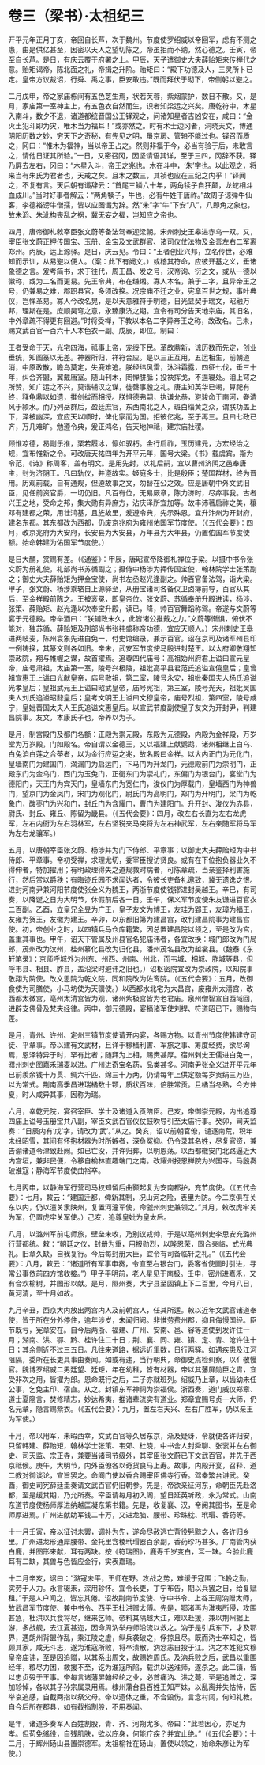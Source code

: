 # 卷三（梁书）·太祖纪三

开平元年正月丁亥，帝回自长芦，次于魏州。节度使罗绍威以帝回军，虑有不测之患，由是供亿甚至，因密以天人之望切陈之。帝虽拒而不纳，然心德之。壬寅，帝至自长芦。是日，有庆云覆于府署之上。甲辰，天子遣御史大夫薛贻矩来传禅代之意。贻矩谒帝，陈北面之礼，帝揖之升阶。贻矩曰：“殿下功德及人，三灵所卜已定。皇帝方议裁诏，行舜、禹之事，臣安敢违。”既而拜伏于砌下，帝侧躬以避之。

二月戊申，帝之家庙栋间有五色芝生焉，状若芙蓉，紫烟蒙护，数日不散。又，是月，家庙第一室神主上，有五色衣自然而生，识者知梁运之兴矣。唐乾符中，木星入南斗，数夕不退，诸道都统晋国公王铎观之，问诸知星者吉凶安在，咸曰：“金火土犯斗即为灾，唯木当为福耳！”或亦然之。时有术士边冈者，洞晓天文，博通阴阳历数之妙，穷天下之奇秘，有先见之明，虽京房、管辂不能过也。铎召而质之，冈曰：“惟木为福神，当以帝王占之。然则非福于今，必当有验于后，未敢言之，请他日证其所验。”一日，又密召冈，因坚请语其详，至于三四，冈辞不获。铎乃屏去左右，冈曰：“木星入斗，帝王之兆也。木在斗中，‘朱’字也。以此观之，将来当有朱氏为君者也，天戒之矣。且木之数三，其祯也应在三纪之内乎！”铎闻之，不复有言。天后朝有谶辞云：“首尾三鳞六十年，两角犊子自狂颠，龙蛇相斗血成川。”当时好事者解云：“两角犊子，牛也，必有牛姓干唐祚。”故周子谅弹牛仙客，李德裕谤牛僧孺，皆以应图谶为辞。然“朱”字“牛”下安“八”，八即角之象也，故朱滔、朱泚构丧乱之祸，冀无妄之福，岂知应之帝也。

四月，唐帝御札敕宰臣张文蔚等备法驾奉迎梁朝。宋州刺史王皋进赤乌一双。又，宰臣张文蔚正押传国宝、玉册、金宝及文武群官、诸司仪仗法物及金吾左右二军离郑州。丙辰，达上源驿。是日，庆云见。令曰：“王者创业兴邦，立名传世，必难知而示训，从易避以便人。（案：此下有阙文。）或稽其符命，应彼开基之义，垂诸象德之言。爰考简书，求于往代，周王昌、发之号，汉帝询、衍之文，或从一德以徽称，或为二名而更易。先王令典，布在缣缃。寡人本名，兼于二字，且异帝王之号，仍兼易之难，郡职县官，多须改换。况宗庙不迁之业，宪章百世之规，事叶典仪，岂惮革易。寡人今改名晃，是以天意雅符于明德，日光显契于瑞文，昭融万邦，理斯在是。庶顺昊穹之意，永臻康济之期。宜令有司分告天地宗庙，其旧名，中外章疏不得更有回避。”时将受禅，下教以本名二字异帝王之称，故改名。己未，赐文武百官一百六十人本色衣一副。戊辰，即位。制曰：

王者受命于天，光宅四海，祗事上帝，宠绥下民。革故鼎新，谅历数而先定，创业垂统，知图箓以无差。神器所归，祥符合应。是以三正互用，五运相生，前朝道消，中原政散，瞻乌莫定，失鹿难追。朕经纬风雷，沐浴霜露，四征七伐，垂三十年，纠合齐盟，翼戴唐室。随山刊木，罔惮胼胝；投袂挥戈，不遑寝处。洎上穹之所赞，知广运之不兴，莫谐辅汉之谋，徒罄事殷之礼。唐主知英华已竭，算祀有终，释龟鼎以如遗，推剑绂而相授。朕惧德弗嗣，执谦允恭，避骏命于南河，眷清风于颍水。而乃列岳群后，盈廷庶官，东西南北之人，斑白缁黄之众，谓朕功盖上下，泽被幽深，宜应天以顺时，俾化家而为国。拒彼亿兆，至于再三。且曰七政已齐，万几难旷。勉遵令典，爰正鸿名，告天地神祗，建宗庙社稷。

顾惟凉德，曷副乐推，栗若履冰，懔如驭朽。金行启祚，玉历建元，方宏经治之规，宜布惟新之令。可改唐天祐四年为开平元年，国号大梁。《书》载虞宾，斯为令范，《诗》称周客，盖有明文。是用先封，以礼后嗣，宜以曹州济阴之邑奉唐主，封为济阴王。凡曰轨仪，并遵故实。姬庭多士，比是殷臣；楚国群材，终为晋用。历观前载，自有通规，但遵故事之文，勿替在公之效。应是唐朝中外文武旧臣，见任前资官爵，一切仍旧。凡百有位，无易厥章，陈力济时，尽瘁事我。古者兴王之地，受命之邦，集大勋有异庶方，沾庆泽所宜加等。故丰沛著启祚之美，穰邓有建都之荣，用壮鸿基，且旌故里，爰遵令典，先示殊恩。宜升汴州为开封府，建名东都。其东都改为西都，仍废京兆府为雍州佑国军节度使。（《五代会要》：四月，改京兆府为大安府，长安县为大安县，万年县为大年县，仍置佑国军节度使额。始命韩建为佑国军节度使。）

是日大酺，赏赐有差。（《通鉴》：甲辰，唐昭宣帝降御札禅位于梁。以摄中书令张文蔚为册礼使，礼部尚书苏循副之；摄侍中杨涉为押传国宝使，翰林院学士张策副之；御史大夫薛贻矩为押金宝使，尚书左丞赵光逢副之。帅百官备法驾，诣大梁。甲子，张文蔚、杨涉乘辂自上源驿至，从册宝诸司各备仪卫卤簿前导，百官从其后，至金祥殿前陈之。王被衮冕，即皇帝位。张文蔚、苏循奉册升殿进读，杨涉、张策、薛贻矩、赵光逢以次奉宝升殿，读已，降，帅百官舞蹈称驾。帝遂与文蔚等宴于元德殿。帝举酒曰：“朕辅政未久，此皆诸公推戴之力。”文蔚等惭惧，俯伏不能对，独苏循、薛贻矩及刑部尚书张祎盛称帝功德，宜应天顺人。）宋州刺史王皋进两岐麦，陈州袁象先进白兔一，付史馆编录，兼示百官。诏在京司及诸军州县印一例铸换，其篆文则各如旧。辛未，武安军节度使马殷进封楚王。以太府卿敬翔知崇政院，翔与帷幄之谋，故首擢焉。追尊四代庙号：高祖妫州府君上谥曰宣元皇帝，庙号肃祖，太庙第一室，陵号兴极陵，祖妣高平县君范氏追谥宣僖皇后；皇曾祖宣惠王上谥曰光献皇帝，庙号敬祖，第二室，陵号永安，祖妣秦国夫人杨氏追谥光孝皇后；皇祖武元王上谥曰昭武皇帝，庙号宪祖，第三室，陵号光天，祖妣吴国夫人刘氏追谥昭懿皇后；皇考文明王上谥曰文穆皇帝，庙号烈祖，第四室，陵号咸宁，皇妣晋国太夫人王氏追谥文惠皇后。以宣武节度副使皇子友文为开封尹，判建昌院事。友文，本康氏子也，帝养以为子。

是月，制宫殿门及都门名额：正殿为崇元殿，东殿为元德殿，内殿为金祥殿，万岁堂为万岁殿，门如殿名。帝自谓以金德王，又以福建上献鹦鹉，诸州相继上白乌、白兔洎白莲之合蒂者，以为金行应运之兆，故名殿曰金祥。以大内正门为元化门，皇墙南门为建国门，滴漏门为启运门，下马门为升龙门，元德殿前门为崇明门，正殿东门为金乌门，西门为玉兔门，正衙东门为崇礼门，东偏门为银台门，宴堂门为德阳门，天王门为宾天门，皇墙东门为宽仁门，浚仪门为厚载门，皇墙西门为神兽门，望京门为金凤门，宋门为观化门，尉氏门为高明门，郑门为开明门，梁门为乾象门，酸枣门为兴和门，封丘门为含耀门，曹门为建阳门。升开封、浚仪为赤县，尉氏、封丘、雍丘、陈留为畿县。（《五代会要》：四月，改左右长直为左右龙虎军，左右内衙为左右羽林军，左右坚锐夹马突将为左右神武军，左右亲随军将马军为左右龙骧军。）

五月，以唐朝宰臣张文蔚、杨涉并为门下侍郎、平章事；以御史大夫薛贻矩为中书侍郎、平章事。帝初受禅，求理尤切，委宰臣搜访贤良。或有在下位抱负器业久不得伸者，特加擢用；有明政理得失之道规救时病者，可陈章疏，当亲鉴择利害施行，然后赏以爵秩；有晦迹丘园不求闻达者，令彼长吏备礼邀致，冀无遗逸之恨。进封河南尹兼河阳节度使张全义为魏王，两浙节度使钱镠进封吴越王。辛巳，有司奏，以降诞之日为大明节，休假前后各一日。壬午，保义军节度使朱友谦进百官衣二百副。乙酉，立皇兄全昱为广王，皇子友文为博王，友珪为郢王，友璋为福王，友雍为贺王，友徽为建王。辛卯，以东都旧第为建昌宫，改判建昌院事为建昌宫使。初，帝创业之时，以四镇兵马仓库籍繁，因总置建昌院以领之，至是改为宫，盖重其事也。甲午，诏天下管属及州县官名犯庙讳者，各宜改换：城门郎改为门局郎，茂州改为汶州，桂州慕化县改为归化县，潘州茂名县改为越裳县。（魏泰《东轩笔录》：京师呼城外为州东、州西、州南、州北，而韦城、相城、胙城等县，但呼韦县、相县、胙县，盖沿梁时避讳之旧也。）诏枢密院宜改为崇政院，以知院事敬翔为院使。改文思院为乾文院，同和院改为佐鸾院。（《五代会要》：五月，改御食使为司膳使，小马坊使为天骥使。）以西都水北宅为大昌宫，废雍州太清宫，改西都太微宫，亳州太清宫皆为观，诸州紫极宫皆为老君庙。泉州僧智宣自西域回，进辟支佛骨及梵夹经律。丙申，御元德殿，宴犒诸军使刘捍、符道昭已下，赐物有差。

是月，青州、许州、定州三镇节度使请开内宴，各赐方物。以青州节度使韩建守司徒、平章事。帝以建有文武材，且详于稼穑利害、军旅之事、筹度经费，欲尽询焉，恩泽特异于时，罕有比者；随拜为上相，赐赉甚厚。宿州刺史王儒进白兔一，濮州刺史图嘉禾瑞麦以进。广州进奇宝名药，品类甚多。河南尹张全义进开平元年已前羡余钱十万贯、绸六千匹、绵三十万两，仍请每年上供定额每岁贡绢三万匹，以为常式。荆南高季昌进瑞橘数十颗，质状百味，倍胜常贡。且橘当冬熟，今方仲夏，时人咸异其事，因称为瑞。

六月，幸乾元院，宴召宰臣、学士及诸道入贡陪臣。己亥，帝御崇元殿，内出追尊四庙上谥号玉册宝共八副，宰臣文武百官仪仗鼓吹导引至太庙行事。癸卯，司天监奏：“日辰内有‘戊’字，请改为‘武’。”从之。癸亥，诏以前朝官僚，谴逐南荒，积年未经昭雪，其间有怀抱材器为时所嫉者，深负冤抑。仍令录其名姓，尽复官资，兼告谕诸道令津致赴阙。如已亡没，并许归葬，以明恩荡。以西都徽安门北路逼近大内宫垣，兼非民便，令移自榆林直趣端门之南。改耀州报恩禅院为兴国寺。马殷奏破淮寇；静海军节度使曲裕卒。

七月丙申，以静海军行营司马权知留后曲颢起复为安南都护，充节度使。（《五代会要》：七月，敕云：“建国迁都，俾新其制，况山河之险，表里为防。今二京俱在关东以内，仍以潼关隶陕州，复置河潼军使，命虢州刺史兼领之。”其月，敕改虎牢关为军，仍置虎牢关军使。）己亥，追尊皇妣为皇太后。

八月，以潞州军前屯师旅，壁垒未收，乃别议戎帅，于是以亳州刺史李思安充潞州行营都统。敕：“朝廷之仪，封册为重，用报勋烈，以隆恩荣，固合亲临，式光典礼。旧章久缺，自我复行。今后每封册大臣，宜令有司备临轩之礼。”（《五代会要》：八月，敕云：“诸道所有军事申奏，令直至右银台门，委客省使画时引进，寻常公事依前四方馆收接。”）甲子平明前，老人星见于南极。壬申，密州进嘉禾，又有合欢榆树，并图形以献。是月，隰州奏，大宁县至固镇上下二百里，今月八日，黄河清，至十月如故。

九月辛丑，西京大内放出两宫内人及前朝宫人，任其所适。敕以近年文武官诸道奉使，皆于所在分外停住，逾年涉岁，未闻归阙。非惟劳费州郡，抑且侮慢国经。臣节既亏，宪章安在。自今后两浙、福建、广州、安南、邕、容等道使到发许住一月；湖南、洪、鄂、黔、桂许住二十日；荆、襄、同、雍、镇、定、青、沧许住十日；其余侧近不过三五日。凡往来道路，据远近里数，日行两驿。如遇疾患及江河阻隔，委所在长吏具事由奏闻。如或有违，当行朝典，命御史点检纠察，以亻敬慢官。魏博罗绍威二男廷望、廷矩，年在幼稚，皆有材器，帝以其藩屏勋臣之胄，宜受非次之用，皆擢为郎。恩命既行之后，二子亦就班列。绍威乃上章，以齿幼未任公事，乞免主印、宿直。从之。封镇东军神祠为崇福侯。浙西奏，道门威仪郑章、道士夏隐言，焚修精志，妙达希夷，推诸辈流实有道业。郑章宜赐号贞一大师，仍名元章，隐言赐紫衣。（《五代会要》：九月，置左右天兴、左右广胜军，仍以亲王为军使。）

十月，帝以用军，未暇西幸，文武百官等久居东京，渐及疑讶，令就便各许归安，只留韩建、薛贻矩，翰林学士张策、韦郊、杜晓，中书舍人封舜聊、张衮并左右御史、司天监、宗正寺，兼要当诸司节级外，其宰臣张文蔚已下文武百官，并先于西京祗候。庚午，大明节，内外臣僚各以奇货良马上寿。故事，内殿开宴，召释、道二教对御谈论，宣旨罢之。命阁门使以香合赐宰臣佛寺行香。驾幸繁台讲武。癸酉，御史司宪薛廷圭奏请文武百官仍旧朝参。先是，帝欲亲征河东，命朝臣先赴洛都，至是缓其期，乃允所奏。宰臣请每月初入阁，望日延英听政，永为常式。山南东道节度使杨师厚进纳越匡凝东第书籍。先是，收复襄、汉，帝阅其图书，至是命师厚进焉。广州进献助军钱二十万，又进龙脑、腰带、珍珠枕、玳瑁、香药等。

十一月壬寅，帝以征讨未罢，调补为先，遂命尽赦逃亡背役髡黥之人，各许归乡里。广州进龙形通犀腰带、金托里含棱玳瑁器百余副，香药珍巧甚多。广南管内获白鹿，并图形来献，耳有两缺。按《符瑞图》，鹿寿千岁变白，耳一缺。今验此鹿耳有二缺，其兽与色皆应金行，实表嘉瑞。

十二月辛亥，诏曰：“潞寇未平，王师在野。攻战之势，难缓于寇围；飞輓之勤，实劳于人力。永言辍耒，深用轸怀。宜令长吏，丁宁布告，期以兵罢之日，给复赋租。”于是人户闻之，皆忘其倦。诏故荆南节度使、守中书令、上谷王周汭赠太师，故武昌军节度使、兼中书令、西平王杜洪赠太傅。先是，鄂渚再为淮夷所侵，攻围甚急，杜洪以兵食将尽，继来乞师。帝料其隔越大江，难以赴援，兼以荆州据上游，多战舰，去江夏甚迩，因命周汭举舟师沿流以救之。汭于是引兵东下，才及鄂界，遇朗州背盟作乱，乘江陵之虚，纵兵袭破之，俘掠且尽。既而汭士卒知之，皆顾其家，咸无斗志，遂为淮寇所败，将卒溃散，汭忿恚自投于江。汭之本姓犯文穆皇帝庙讳，至是因追赠，以其系出周文，故赐姓周氏。及汭兵败之后，武昌以重围经年，粮尽力困，救援不至，讫为淮寇所陷，载洪以送淮师，遂杀之。此二镇，皆以忠贞殁于王事。帝每言诸藩屏翰经纶之业，必首痛汭、洪之薨，至是追赠之，深加轸悼，各以其子孙宗属录用焉。棣州蒲台县百姓王知严妹，以乱离并失怙恃，因举哀追感，自截两指以祭父母。帝以遗体之重，不合毁伤，言念村闾，何知礼教。自今后所在郡县，如有截指割股，不用奏闻。

是年，诸道多奏军人百姓割股，青、齐、河朔尤多。帝曰：“此若因心，亦足为孝。但苟免徭役，自残肌肤，欲以庇身，何能疗疾？并宜止绝。”（《五代会要》：十二月，于辉州砀山县置崇德军。太祖榆社在砀山，置使以领之，始命朱彦让为军使。）
